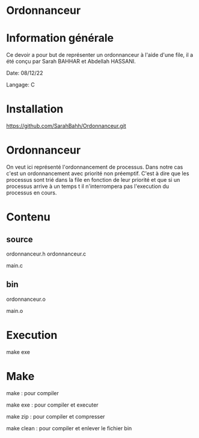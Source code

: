 # Ordonnanceur
# Information générale

Ce devoir a pour but de représenter un ordonnanceur à l'aide d'une file, il a été conçu par Sarah BAHHAR et Abdellah HASSANI.
 
Date: 08/12/22

Langage: C
# Installation

https://github.com/SarahBahh/Ordonnanceur.git

# Ordonnanceur

On veut ici représenté l'ordonnancement de processus. Dans notre cas c'est un ordonnancement avec priorité non préemptif. 
C'est à dire que les processus sont trié dans la file en fonction de leur priorité et que si un processus arrive à un temps 
t il n'interrompera pas l'execution du processus en cours.

# Contenu

## source

ordonnanceur.h
ordonnanceur.c

main.c

## bin

ordonnanceur.o

main.o

# Execution

make exe

# Make

make : pour compiler

make exe :  pour compiler et executer

make zip : pour compiler et compresser

make clean : pour compiler et enlever le fichier bin
